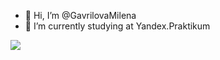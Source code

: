 - 👋 Hi, I’m @GavrilovaMilena
- 🌱 I’m currently studying at Yandex.Praktikum
<img src="https://c0.klipartz.com/pngpicture/581/330/gratis-png-hojas-de-estilo-en-cascada-del-logotipo-html5-y-css3-prags-html5-y-css3-der-meisterkurs-html5-css3-javascript-diseno.png">
<!---
GavrilovaMilena/GavrilovaMilena is a ✨ special ✨ repository because its `README.md` (this file) appears on your GitHub profile.
You can click the Preview link to take a look at your changes.
--->
